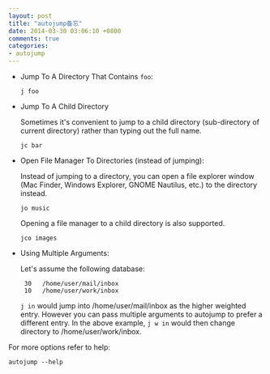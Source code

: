 ```yaml
---
layout: post
title: "autojump备忘"
date: 2014-03-30 03:06:10 +0800
comments: true
categories: 
- autojump
---
```

-   Jump To A Directory That Contains `foo`:

        j foo

-   Jump To A Child Directory

    Sometimes it's convenient to jump to a child directory
    (sub-directory of current directory) rather than typing out the full
    name.

        jc bar

-   Open File Manager To Directories (instead of jumping):

    Instead of jumping to a directory, you can open a file explorer
    window (Mac Finder, Windows Explorer, GNOME Nautilus, etc.) to the
    directory instead.

        jo music

    Opening a file manager to a child directory is also supported.

        jco images

-  Using Multiple Arguments:

    Let's assume the following database:

        30   /home/user/mail/inbox
        10   /home/user/work/inbox

    `j in` would jump into /home/user/mail/inbox as the higher weighted
    entry. However you can pass multiple arguments to autojump to prefer
    a different entry. In the above example, `j w in` would then change
    directory to /home/user/work/inbox.

For more options refer to help:

    autojump --help